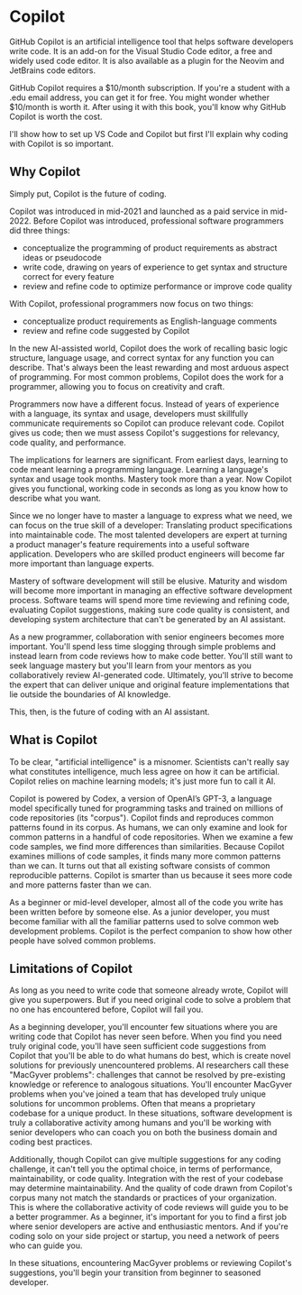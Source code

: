 # Copilot
GitHub Copilot is an artificial intelligence tool that helps software developers write code. It is an add-on for the Visual Studio Code editor, a free and widely used code editor. It is also available as a plugin for the Neovim and JetBrains code editors.

GitHub Copilot requires a $10/month subscription. If you're a student with a .edu email address, you can get it for free. You might wonder whether $10/month is worth it. After using it with this book, you'll know why GitHub Copilot is worth the cost.

I'll show how to set up VS Code and Copilot but first I'll explain why coding with Copilot is so important.

## Why Copilot
Simply put, Copilot is the future of coding.

Copilot was introduced in mid-2021 and launched as a paid service in mid-2022. Before Copilot was introduced, professional software programmers did three things:
- conceptualize the programming of product requirements as abstract ideas or pseudocode
- write code, drawing on years of experience to get syntax and structure correct for every feature
- review and refine code to optimize performance or improve code quality

With Copilot, professional programmers now focus on two things:
- conceptualize product requirements as English-language comments
- review and refine code suggested by Copilot

In the new AI-assisted world, Copilot does the work of recalling basic logic structure, language usage, and correct syntax for any function you can describe. That's always been the least rewarding and most arduous aspect of programming. For most common problems, Copilot does the work for a programmer, allowing you to focus on creativity and craft.

Programmers now have a different focus. Instead of years of experience with a language, its syntax and usage, developers must skillfully communicate requirements so Copilot can produce relevant code. Copilot gives us code; then we must assess Copilot's suggestions for relevancy, code quality, and performance.

The implications for learners are significant. From earliest days, learning to code meant learning a programming language. Learning a language's syntax and usage took months. Mastery took more than a year. Now Copilot gives you functional, working code in seconds as long as you know how to describe what you want.

Since we no longer have to master a language to express what we need, we can focus on the true skill of a developer: Translating product specifications into maintainable code. The most talented developers are expert at turning a product manager's feature requirements into a useful software application. Developers who are skilled product engineers will become far more important than language experts.

Mastery of software development will still be elusive. Maturity and wisdom will become more important in managing an effective software development process. Software teams will spend more time reviewing and refining code, evaluating Copilot suggestions, making sure code quality is consistent, and developing system architecture that can't be generated by an AI assistant.

As a new programmer, collaboration with senior engineers becomes more important. You'll spend less time slogging through simple problems and instead learn from code reviews how to make code better. You'll still want to seek language mastery but you'll learn from your mentors as you collaboratively review AI-generated code. Ultimately, you'll strive to become the expert that can deliver unique and original feature implementations that lie outside the boundaries of AI knowledge.

This, then, is the future of coding with an AI assistant.

## What is Copilot
To be clear, "artificial intelligence" is a misnomer. Scientists can't really say what constitutes intelligence, much less agree on how it can be artificial. Copilot relies on machine learning models; it's just more fun to call it AI. 

Copilot is powered by Codex, a version of OpenAI’s GPT-3, a  language model specifically tuned for programming tasks and trained on millions of code repositories (its "corpus"). Copilot finds and reproduces common patterns found in its corpus. As humans, we can only examine and look for common patterns in a handful of code repositories. When we examine a few code samples, we find more differences than similarities. Because Copilot examines millions of code samples, it finds many more common patterns than we can. It turns out that all existing software consists of common reproducible patterns. Copilot is smarter than us because it sees more code and more patterns faster than we can.

As a beginner or mid-level developer, almost all of the code you  write has been written before by someone else. As a junior developer, you must become familiar with all the familiar patterns used to solve common web development problems. Copilot is the perfect companion to show how other people have solved common problems.

## Limitations of Copilot
As long as you need to write code that someone already wrote, Copilot will give you superpowers. But if you need original code to solve a problem that no one has encountered before, Copilot will fail you.

As a beginning developer, you'll encounter few situations where you are writing code that Copilot has never seen before. When you find you need truly original code, you'll have seen sufficient code suggestions from Copilot that you'll be able to do what humans do best, which is create novel solutions for previously unencountered problems. AI researchers call these "MacGyver problems": challenges that cannot be resolved by pre-existing knowledge or reference to analogous situations. You'll encounter MacGyver problems when you've joined a team that has developed truly unique solutions for uncommon problems. Often that means a proprietary codebase for a unique product. In these situations, software development is truly a collaborative activity among humans and you'll be working with senior developers who can coach you on both the business domain and coding best practices. 

Additionally, though Copilot can give multiple suggestions for any coding challenge, it can't tell you the optimal choice, in terms of performance, maintainability, or code quality. Integration with the rest of your codebase may determine maintainability. And the quality of code drawn from Copilot's corpus many not match the standards or practices of your organization. This is where the collaborative activity of code reviews will guide you to be a better programmer. As a beginner, it's important for you to find a first job where senior developers are active and enthusiastic mentors. And if you're coding solo on your side project or startup, you need a network of peers who can guide you.

In these situations, encountering MacGyver problems or reviewing  Copilot's suggestions, you'll begin your transition from beginner to seasoned developer.